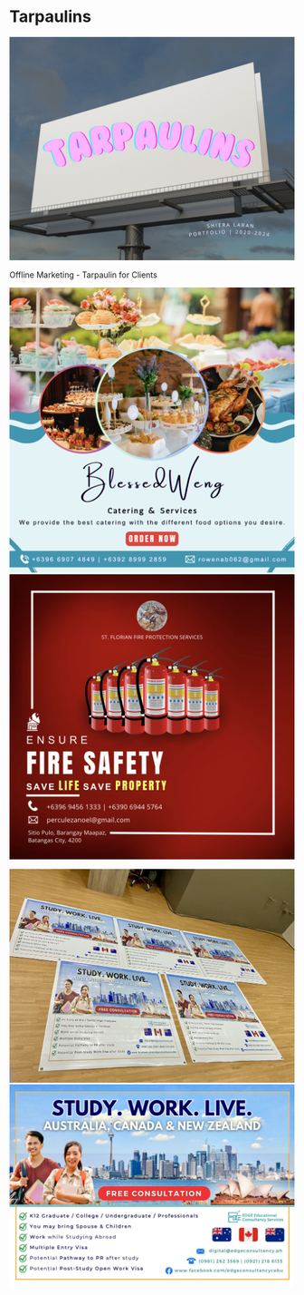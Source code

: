 # Tarpaulins

![](z-Attachments/Behance%20Thumbnails-05.jpg)

Offline Marketing - Tarpaulin for Clients

![](z-Attachments/Tarpaulin%202.png)
![](z-Attachments/Tarpaulin%203.png)

![](z-Attachments/Tarpaulin%201-1.jpg)
![](z-Attachments/Tarpaulin%201-2.jpg)
